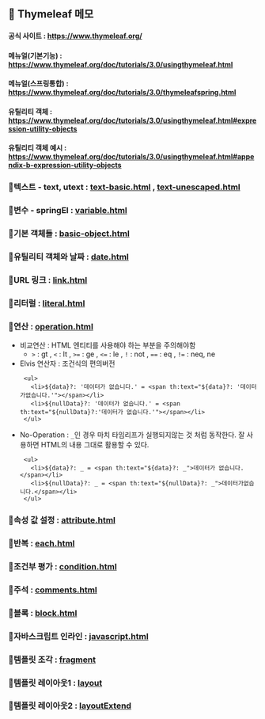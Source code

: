 ## 🌿 Thymeleaf 메모

#### 공식 사이트 : https://www.thymeleaf.org/
#### 메뉴얼(기본기능) : https://www.thymeleaf.org/doc/tutorials/3.0/usingthymeleaf.html 
#### 메뉴얼(스프링통합) : https://www.thymeleaf.org/doc/tutorials/3.0/thymeleafspring.html

#### 유틸리티 객체 : https://www.thymeleaf.org/doc/tutorials/3.0/usingthymeleaf.html#expression-utility-objects
#### 유틸리티 객체 예시 : https://www.thymeleaf.org/doc/tutorials/3.0/usingthymeleaf.html#appendix-b-expression-utility-objects

### 📌텍스트 - text, utext : [text-basic.html](https://github.com/huchuchu/springMVC/blob/master/thymeleaf-basic/src/main/resources/templates/basic/text-basic.html) , [text-unescaped.html](https://github.com/huchuchu/springMVC/blob/master/thymeleaf-basic/src/main/resources/templates/basic/text-unescaped.html)
### 📌변수 - springEl : [variable.html](https://github.com/huchuchu/springMVC/blob/master/thymeleaf-basic/src/main/resources/templates/basic/variable.html)
### 📌기본 객체들 : [basic-object.html](https://github.com/huchuchu/springMVC/blob/master/thymeleaf-basic/src/main/resources/templates/basic/basic-object.html)
### 📌유틸리티 객체와 날짜 : [date.html](https://github.com/huchuchu/springMVC/blob/master/thymeleaf-basic/src/main/resources/templates/basic/date.html)
### 📌URL 링크 : [link.html](https://github.com/huchuchu/springMVC/blob/master/thymeleaf-basic/src/main/resources/templates/basic/link.html)
### 📌리터럴 : [literal.html](https://github.com/huchuchu/springMVC/blob/master/thymeleaf-basic/src/main/resources/templates/basic/literal.html)
### 📌연산 : [operation.html](https://github.com/huchuchu/springMVC/blob/master/thymeleaf-basic/src/main/resources/templates/basic/operation.html)
* 비교연산 : HTML 엔티티를 사용해야 하는 부분을 주의해야함
  * `>` : gt , `<` : lt , `>=` : ge , `<=` : le , `!` : not , `==` : eq , `!=` : neq, ne
* Elvis 연산자 : 조건식의 편의버전
   ```agsl
    <ul>
      <li>${data}?: '데이터가 없습니다.' = <span th:text="${data}?: '데이터가없습니다.'"></span></li>
      <li>${nullData}?: '데이터가 없습니다.' = <span th:text="${nullData}?:'데이터가 없습니다.'"></span></li>
    </ul>
    ```
* No-Operation : `_`인 경우 마치 타임리프가 실행되지않는 것 처럼 동작한다. 잘 사용하면 HTML의 내용 그대로 활용할 수 있다.
   ```agsl
    <ul>
      <li>${data}?: _ = <span th:text="${data}?: _">데이터가 없습니다.</span></li>
      <li>${nullData}?: _ = <span th:text="${nullData}?: _">데이터가없습니다.</span></li>
    </ul>
    ```
### 📌속성 값 설정 : [attribute.html](https://github.com/huchuchu/springMVC/blob/master/thymeleaf-basic/src/main/resources/templates/basic/attribute.html)
### 📌반복 : [each.html](https://github.com/huchuchu/springMVC/blob/master/thymeleaf-basic/src/main/resources/templates/basic/each.html)
### 📌조건부 평가 : [condition.html](https://github.com/huchuchu/springMVC/blob/master/thymeleaf-basic/src/main/resources/templates/basic/condition.html)
### 📌주석 : [comments.html](https://github.com/huchuchu/springMVC/blob/master/thymeleaf-basic/src/main/resources/templates/basic/comments.html)
### 📌블록 : [block.html](https://github.com/huchuchu/springMVC/blob/master/thymeleaf-basic/src/main/resources/templates/basic/block.html)
### 📌자바스크립트 인라인 : [javascript.html](https://github.com/huchuchu/springMVC/blob/master/thymeleaf-basic/src/main/resources/templates/basic/javascript.html)
### 📌템플릿 조각 : [fragment](https://github.com/huchuchu/springMVC/tree/master/thymeleaf-basic/src/main/resources/templates/template/fragment)
### 📌템플릿 레이아웃1 : [layout](https://github.com/huchuchu/springMVC/tree/master/thymeleaf-basic/src/main/resources/templates/template/layout)
### 📌템플릿 레이아웃2 : [layoutExtend](https://github.com/huchuchu/springMVC/tree/master/thymeleaf-basic/src/main/resources/templates/template/layoutExtend)
